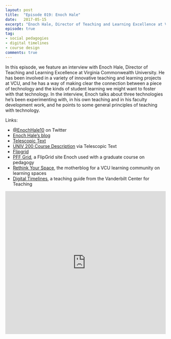 ```yaml
---
layout: post
title:  "Episode 019: Enoch Hale"
date:   2017-05-15
excerpt: "Enoch Hale, Director of Teaching and Learning Excellence at Virginia Commonwealth University, talks about ways he explores the intersection of teaching and technology."
episode: true
tag:
- social pedagogies
- digital timelines
- course design
comments: true
---
```



In this episode, we feature an interview with Enoch Hale, Director of Teaching and Learning Excellence at Virginia Commonwealth University.  He has been involved in a variety of innovative teaching and learning projects at VCU, and he has a way of making clear the connection between a piece of technology and the kinds of student learning we might want to foster with that technology.  In the interview, Enoch talks about three technologies he’s been experimenting with, in his own teaching and in his faculty development work, and he points to some general principles of teaching with technology.

Links:

* [@EnochHale10](https://twitter.com/enochhale10) on Twitter  
* [Enoch Hale’s blog](http://enochhale.blogspot.com/)
* [Telescopic Text](http://www.telescopictext.org)
* [UNIV 200 Course Description](http://www.telescopictext.org/text/C3vhiMMnA6xtL) via Telescopic Text
* [Flipgrid](https://info.flipgrid.com/) 
* [PFF Grid](https://flipgrid.com/b75bb61b), a FlipGrid site Enoch used with a graduate course on pedagogy
* [Rethink Your Space](https://rampages.us/spaces/), the motherblog for a VCU learning community on learning spaces 
* [Digital Timelines](https://cft.vanderbilt.edu//cft/guides-sub-pages/digital-timelines/), a teaching guide from the Vanderbilt Center for Teaching

<iframe width="100%" height="450" scrolling="no" frameborder="no" src="https://w.soundcloud.com/player/?url=https%3A//api.soundcloud.com/tracks/322320469&amp;auto_play=false&amp;hide_related=false&amp;show_comments=true&amp;show_user=true&amp;show_reposts=false&amp;visual=true"></iframe>
